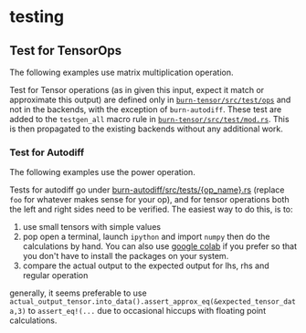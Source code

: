 # testing

## Test for TensorOps

The following examples use matrix multiplication operation.

Test for Tensor operations (as in given this input, expect it match or approximate this output) are defined only in [`burn-tensor/src/test/ops`](https://github.com/tracel-ai/burn/blob/b9bd42959b0d3e755a25e383cb5b38beb25559b8/burn-tensor/src/tests/ops/matmul.rs#L1) and not in the backends, with the exception of `burn-autodiff`. These test are added to the `testgen_all` macro rule in [`burn-tensor/src/test/mod.rs`](https://github.com/tracel-ai/burn/blob/b9bd42959b0d3e755a25e383cb5b38beb25559b8/burn-tensor/src/tests/mod.rs#L59). This is then propagated to the existing backends without any additional work.

### Test for Autodiff

The following examples use the power operation.

Tests for autodiff go under [burn-autodiff/src/tests/{op_name}.rs](https://github.com/tracel-ai/burn/blob/4ca3e31601228952bb1c1492bc9cd2adf15b5cf1/burn-autodiff/src/tests/pow.rs#L31) (replace `foo` for whatever makes sense for your op), and for tensor operations both the left and right sides need to be verified. The easiest way to do this, is to:

1. use small tensors with simple values
2. pop open a terminal, launch `ipython` and import `numpy` then do the calculations by hand. You can also use [google colab](https://colab.google/) if you prefer so that you don't have to install the packages on your system.
3. compare the actual output to the expected output for lhs, rhs and regular operation

generally, it seems preferable to use `actual_output_tensor.into_data().assert_approx_eq(&expected_tensor_data,3)` to `assert_eq!(...` due to occasional hiccups with floating point calculations.
